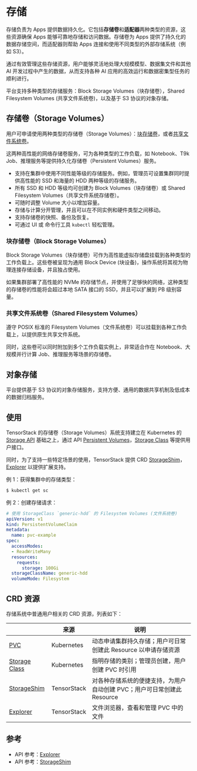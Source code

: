 # 存储

存储负责为 Apps 提供数据持久化。它包括**存储卷**和**适配器**两种类型的资源，这些资源确保 Apps 能够可靠地存储和访问数据。存储卷为 Apps 提供了持久化的数据存储空间，而适配器则帮助 Apps 连接和使用不同类型的外部存储系统（例如 S3）。

通过有效管理这些存储资源，用户能够灵活地处理大规模模型、数据集文件和其他 AI 开发过程中产生的数据，从而支持各种 AI 应用的高效运行和数据密集型任务的顺利进行。

平台支持多种类型的存储服务：Block Storage Volumes（块存储卷），Shared Filesystem Volumes (共享文件系统卷)，以及基于 S3 协议的对象存储。

## 存储卷（Storage Volumes）

用户可申请使用两种类型的存储卷（Storage Volumes）：[块存储卷](#块存储卷block-storage-volumes)，或者[共享文件系统卷](#共享文件系统卷shared-filesystem-volumes)。

这两种高性能的网络存储卷服务，可为各种类型的工作负载，如 Notebook、T9k Job、推理服务等提供持久化存储卷（Persistent Volumes）服务。

* 支持在集群中使用不同性能等级的存储服务。例如，管理员可设置集群同时提供高性能的 SSD 和海量的 HDD 两种等级的存储服务。
* 所有 SSD 和 HDD 等级均可创建为 Block Volumes（块存储卷）或 Shared Filesystem Volumes（共享文件系统存储卷）。
* 可随时调整 Volume 大小以增加容量。
* 存储与计算分开管理，并且可以在不同实例和硬件类型之间移动。
* 支持存储卷的快照、备份及恢复。
* 可通过 UI 或 命令行工具 `kubectl` 轻松管理。

### 块存储卷（Block Storage Volumes）

Block Storage Volumes（块存储卷）可作为高性能虚拟存储盘挂载到各种类型的工作负载上。这些卷被呈现为通用 Block Device (块设备)，操作系统将其视为物理连接存储设备，并且独占使用。

如果集群部署了高性能的 NVMe 的存储节点，并使用了足够快的网络，这种类型的存储卷的性能将会超过本地 SATA 接口的 SSD，并且可以扩展到 PB 级别容量。

### 共享文件系统卷（Shared Filesystem Volumes）

遵守 POSIX 标准的 Filesystem Volumes（文件系统卷）可以挂载到各种工作负载上，以提供原生共享文件系统。

同时，这些卷可以同时附加到多个工作负载实例上，非常适合作在 Notebook、大规模并行计算 Job、推理服务等场景的存储卷。

## 对象存储

平台提供基于 S3 协议的对象存储服务，支持方便、通用的数据共享机制及低成本的数据归档服务。

## 使用

TensorStack 的存储卷（Storage Volumes）系统支持建立在 Kubernetes 的 <a target="_blank" rel="noopener noreferrer" href="https://kubernetes.io/docs/concepts/storage/">Storage API</a> 基础之上，通过 API <a target="_blank" rel="noopener noreferrer" href="https://kubernetes.io/docs/concepts/storage/persistent-volumes/">Persistent Volumes</a>，<a target="_blank" rel="noopener noreferrer" href="https://kubernetes.io/docs/concepts/storage/storage-classes/">Storage Class</a> 等提供用户接口。

同时，为了支持一些特定场景的使用，TensorStack 提供 CRD [StorageShim](storageshim.md)，[Explorer]() 以提供扩展支持。

例 1：获得集群中的存储类型：

```bash
$ kubectl get sc
```

例 2：创建存储请求：

```yaml
# 使用 StorageClass `generic-hdd` 的 Filesystem Volumes (文件系统卷)
apiVersion: v1
kind: PersistentVolumeClaim
metadata:
  name: pvc-example
spec:
  accessModes:
  - ReadWriteMany
  resources:
    requests:
      storage: 100Gi
  storageClassName: generic-hdd
  volumeMode: Filesystem
```

## CRD 资源

存储系统中普通用户相关的 CRD 资源，列表如下：

|                                                                                                                                                    | 来源        | 说明                                                                    |
| -------------------------------------------------------------------------------------------------------------------------------------------------- | ----------- | ----------------------------------------------------------------------- |
| <a target="_blank" rel="noopener noreferrer" href="https://kubernetes.io/docs/concepts/storage/persistent-volumes/#persistentvolumeclaims">PVC</a> | Kubernetes  | 动态申请集群持久存储；用户可日常创建此 Resource 以申请存储资源          |
| <a target="_blank" rel="noopener noreferrer" href="https://kubernetes.io/docs/concepts/storage/storage-classes/">Storage Class</a>                 | Kubernetes  | 指明存储的类别；管理员创建，用户创建 PVC 时引用                         |
| [StorageShim](../../reference/api-reference/storageshim.md)                                                                                       | TensorStack | 对各种存储系统的便捷支持，为用户自动创建 PVC；用户可日常创建此 Resource |
| [Explorer](../../reference/api-reference/explorer.md)                                                                                             | TensorStack | 文件浏览器，查看和管理 PVC 中的文件                                     |

## 参考

* API 参考：[Explorer](../../reference/api-reference/explorer.md)
* API 参考：[StorageShim](../../reference/api-reference/storageshim.md)
